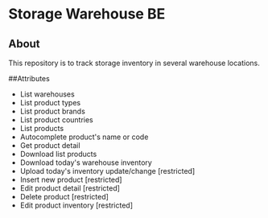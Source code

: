 # Storage Warehouse BE

## About
This repository is to track storage inventory in several warehouse locations. 

##Attributes
- List warehouses
- List product types
- List product brands
- List product countries
- List products
- Autocomplete product's name or code
- Get product detail
- Download list products
- Download today's warehouse inventory
- Upload today's inventory update/change [restricted]
- Insert new product [restricted]
- Edit product detail [restricted]
- Delete product [restricted]
- Edit product inventory [restricted]